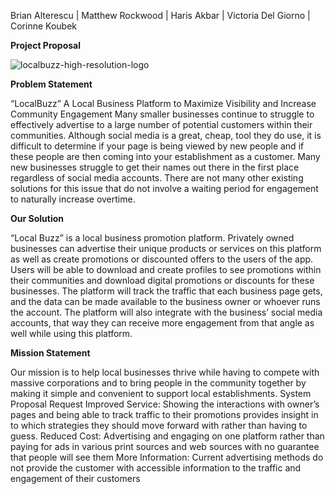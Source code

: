 Brian Alterescu | Matthew Rockwood | Haris Akbar | Victoria Del Giorno | Corinne Koubek

**Project Proposal**

![localbuzz-high-resolution-logo](https://github.com/user-attachments/assets/02a5788d-5e1e-41a5-a8b7-20a6f9fc4a72)


**Problem Statement**

“LocalBuzz”  A Local Business Platform to Maximize Visibility and Increase Community Engagement
Many smaller businesses continue to struggle to effectively advertise to a large number of potential customers within their communities. Although social media is a great, cheap, tool they do use, it is difficult to determine if your page is being viewed by new people and if these people are then coming into your establishment as a customer. Many new businesses struggle to get their names out there in the first place regardless of social media accounts. There are not many other existing solutions for this issue that do not involve a waiting period for engagement to naturally increase overtime.


**Our Solution**


“Local Buzz” is a local business promotion platform. Privately owned businesses can advertise their unique products or services on this platform as well as create promotions or discounted offers to the users of the app. Users will be able to download and create profiles to see promotions within their communities and download digital promotions or discounts for these businesses. The platform will track the traffic that each business page gets, and the data can be made available to the business owner or whoever runs the account. The platform will also integrate with the business’ social media accounts, that way they can receive more engagement from that angle as well while using this platform.
 
 
**Mission Statement**

Our mission is to help local businesses thrive while having to compete with massive corporations and to bring people in the community together by making it simple and convenient to support local establishments.
System Proposal Request
Improved Service: Showing the interactions with owner’s pages and being able to track traffic to their promotions provides insight in to which strategies they should move forward with rather than having to guess.
Reduced Cost: Advertising and engaging on one platform rather than paying for ads in various print sources and web sources with no guarantee that people will see them
More Information: Current advertising methods do not provide the customer with accessible information to the traffic and engagement of their customers

